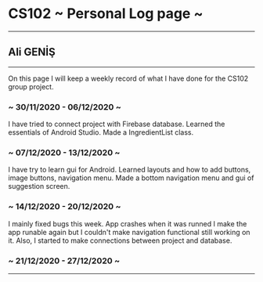 # CS102 ~ Personal Log page ~
****
## Ali GENİŞ
****
On this page I will keep a weekly record of what I have done for the CS102 group project. 
### ~ 30/11/2020 - 06/12/2020 ~
I have tried to connect project with Firebase database. Learned the essentials of Android Studio. Made a IngredientList class.

### ~ 07/12/2020 - 13/12/2020 ~
I have try to learn gui for Android. Learned layouts and how to add buttons, image buttons, navigation menu. Made a bottom navigation menu and gui of suggestion screen.

### ~ 14/12/2020 - 20/12/2020 ~
I mainly fixed bugs this week. App crashes when it was runned I make the app runable again but I couldn't make navigation functional still working on it. Also, I started to make connections between project and database.

### ~ 21/12/2020 - 27/12/2020 ~
****
